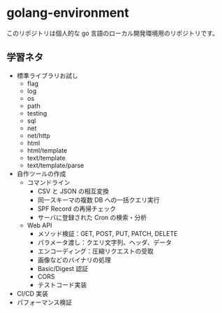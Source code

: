 # golang-environment

このリポジトリは個人的な go 言語のローカル開発環境用のリポジトリです。

## 学習ネタ

- 標準ライブラリお試し
  - flag
  - log
  - os
  - path
  - testing
  - sql
  - net
  - net/http
  - html
  - html/template
  - text/template
  - text/template/parse
- 自作ツールの作成
  - コマンドライン
    - CSV と JSON の相互変換
    - 同一スキーマの複数 DB への一括クエリ実行
    - SPF Record の再帰チェック
    - サーバに登録された Cron の検索・分析
  - Web API
    - メソッド検証：GET, POST, PUT, PATCH, DELETE
    - パラメータ渡し：クエリ文字列、ヘッダ、データ
    - エンコーディング：圧縮リクエストの受取
    - 画像などのバイナリの処理
    - Basic/Digest 認証
    - CORS
    - テストコード実装
- CI/CD 実装
- パフォーマンス検証
